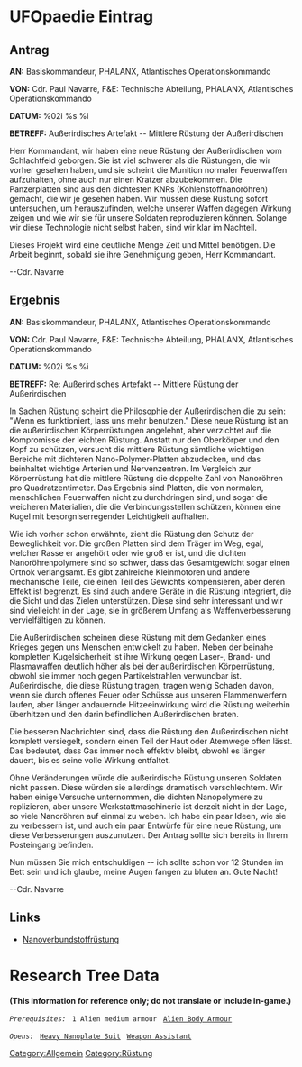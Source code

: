 # UFOpaedie Eintrag

## Antrag

**AN:** Basiskommandeur, PHALANX, Atlantisches Operationskommando

**VON:** Cdr. Paul Navarre, F&E: Technische Abteilung, PHALANX,
Atlantisches Operationskommando

**DATUM:** %02i %s %i

**BETREFF:** Außerirdisches Artefakt -- Mittlere Rüstung der
Außerirdischen

Herr Kommandant, wir haben eine neue Rüstung der Außerirdischen vom
Schlachtfeld geborgen. Sie ist viel schwerer als die Rüstungen, die wir
vorher gesehen haben, und sie scheint die Munition normaler Feuerwaffen
aufzuhalten, ohne auch nur einen Kratzer abzubekommen. Die Panzerplatten
sind aus den dichtesten KNRs (Kohlenstoffnanoröhren) gemacht, die wir je
gesehen haben. Wir müssen diese Rüstung sofort untersuchen, um
herauszufinden, welche unserer Waffen dagegen Wirkung zeigen und wie wir
sie für unsere Soldaten reproduzieren können. Solange wir diese
Technologie nicht selbst haben, sind wir klar im Nachteil.

Dieses Projekt wird eine deutliche Menge Zeit und Mittel benötigen. Die
Arbeit beginnt, sobald sie ihre Genehmigung geben, Herr Kommandant.

--Cdr. Navarre

## Ergebnis

**AN:** Basiskommandeur, PHALANX, Atlantisches Operationskommando

**VON:** Cdr. Paul Navarre, F&E: Technische Abteilung, PHALANX,
Atlantisches Operationskommando

**DATUM:** %02i %s %i

**BETREFF:** Re: Außerirdisches Artefakt -- Mittlere Rüstung der
Außerirdischen

In Sachen Rüstung scheint die Philosophie der Außerirdischen die zu
sein: "Wenn es funktioniert, lass uns mehr benutzen." Diese neue Rüstung
ist an die außerirdischen Körperrüstungen angelehnt, aber verzichtet auf
die Kompromisse der leichten Rüstung. Anstatt nur den Oberkörper und den
Kopf zu schützen, versucht die mittlere Rüstung sämtliche wichtigen
Bereiche mit dichteren Nano-Polymer-Platten abzudecken, und das
beinhaltet wichtige Arterien und Nervenzentren. Im Vergleich zur
Körperrüstung hat die mittlere Rüstung die doppelte Zahl von Nanoröhren
pro Quadratzentimeter. Das Ergebnis sind Platten, die von normalen,
menschlichen Feuerwaffen nicht zu durchdringen sind, und sogar die
weicheren Materialien, die die Verbindungsstellen schützen, können eine
Kugel mit besorgniserregender Leichtigkeit aufhalten.

Wie ich vorher schon erwähnte, zieht die Rüstung den Schutz der
Beweglichkeit vor. Die großen Platten sind dem Träger im Weg, egal,
welcher Rasse er angehört oder wie groß er ist, und die dichten
Nanoröhrenpolymere sind so schwer, dass das Gesamtgewicht sogar einen
Ortnok verlangsamt. Es gibt zahlreiche Kleinmotoren und andere
mechanische Teile, die einen Teil des Gewichts kompensieren, aber deren
Effekt ist begrenzt. Es sind auch andere Geräte in die Rüstung
integriert, die die Sicht und das Zielen unterstützen. Diese sind sehr
interessant und wir sind vielleicht in der Lage, sie in größerem Umfang
als Waffenverbesserung vervielfältigen zu können.

Die Außerirdischen scheinen diese Rüstung mit dem Gedanken eines Krieges
gegen uns Menschen entwickelt zu haben. Neben der beinahe kompletten
Kugelsicherheit ist ihre Wirkung gegen Laser-, Brand- und Plasmawaffen
deutlich höher als bei der außerirdischen Körperrüstung, obwohl sie
immer noch gegen Partikelstrahlen verwundbar ist. Außerirdische, die
diese Rüstung tragen, tragen wenig Schaden davon, wenn sie durch offenes
Feuer oder Schüsse aus unseren Flammenwerfern laufen, aber länger
andauernde Hitzeeinwirkung wird die Rüstung weiterhin überhitzen und den
darin befindlichen Außerirdischen braten.

Die besseren Nachrichten sind, dass die Rüstung den Außerirdischen nicht
komplett versiegelt, sondern einen Teil der Haut oder Atemwege offen
lässt. Das bedeutet, dass Gas immer noch effektiv bleibt, obwohl es
länger dauert, bis es seine volle Wirkung entfaltet.

Ohne Veränderungen würde die außerirdische Rüstung unseren Soldaten
nicht passen. Diese würden sie allerdings dramatisch verschlechtern. Wir
haben einige Versuche unternommen, die dichten Nanopolymere zu
replizieren, aber unsere Werkstattmaschinerie ist derzeit nicht in der
Lage, so viele Nanoröhren auf einmal zu weben. Ich habe ein paar Ideen,
wie sie zu verbessern ist, und auch ein paar Entwürfe für eine neue
Rüstung, um diese Verbesserungen auszunutzen. Der Antrag sollte sich
bereits in Ihrem Posteingang befinden.

Nun müssen Sie mich entschuldigen -- ich sollte schon vor 12 Stunden im
Bett sein und ich glaube, meine Augen fangen zu bluten an. Gute Nacht!

--Cdr. Navarre

## Links

- [Nanoverbundstoffrüstung](Ausrüstung/Rüstung/Nanoverbundstoffrüstung "wikilink")

# Research Tree Data

**(This information for reference only; do not translate or include
in-game.)**

*`Prerequisites:`*
` 1 Alien medium armour`
` `[`Alien Body Armour`](Equipment/Armor/Alien_Body_Armour "wikilink")

*`Opens:`*
` `[`Heavy Nanoplate Suit`](Equipment/Armor/Heavy_Nanoplate_Suit "wikilink")
` `[`Weapon Assistant`](Equipment/Misc/Weapon_Assistant "wikilink")

[Category:Allgemein](Category:Allgemein "wikilink")
[Category:Rüstung](Category:Rüstung "wikilink")